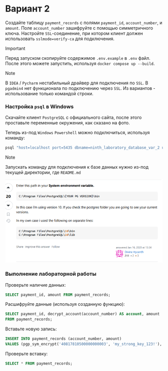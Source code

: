 # Вариант 2

Создайте таблицу `payment_records` с полями `payment_id`, `account_number`, и `amount`.
Поле `account_number` зашифруйте с помощью симметричного ключа. Настройте `SSL`-соединение, при
котором клиент должен использовать `sslmode=verify-ca` для подключения.

> [!IMPORTANT]
> Перед запуском скопируйте содержимое `.env.example` в `.env` файл. 
> После этого можете запустить, используя `docker compose up --build`.

> [!NOTE]
> В `IDEA` / `Pycharm` нестабильный драйвер для подключения по `SSL`. 
> В `pgadmin4` нет функционала по подключению через `SSL`.
> Из вариантов - использование только командой строки. 

### Настройка `psql` в Windows

Скачайте клиент `PostgreSQL` с официального сайта, после этого проставьте переменные окружения, как сказано на фото.

Теперь из-под `Windows` `Powershell` можно подключиться, используя команду: 

```bash
psql "host=localhost port=5435 dbname=ninth_laboratory_database_var_2 user=user2 sslmode=verify-ca sslrootcert=certs/ca.pem sslcert=certs/client-cert.pem sslkey=certs/client-key.pem"
```

> [!NOTE]
> Запускать команду для подключения к базе данных нужно из-под текущей директории, где `README.md` 

![img.png](images/1.png)


### Выполнение лабораторной работы

Проверьте наличие данных:

```sql
SELECT payment_id, amount FROM payment_records;
```

Расшифруйте данные (используя созданную функцию):

```sql
SELECT payment_id, decrypt_account(account_number) AS account, amount 
FROM payment_records;
```

Вставьте новую запись: 

```sql
INSERT INTO payment_records (account_number, amount)
VALUES (pgp_sym_encrypt('40817810500000000003', 'my_strong_key_123!'), 5400.00);
```

Проверьте вставку: 

```sql
SELECT * FROM payment_records;
```

